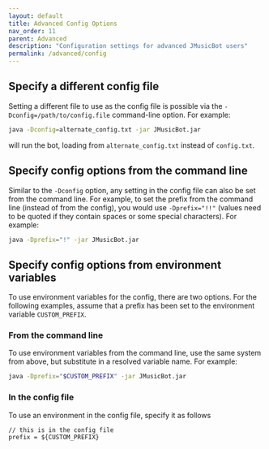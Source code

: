 ```yaml
---
layout: default
title: Advanced Config Options
nav_order: 11
parent: Advanced
description: "Configuration settings for advanced JMusicBot users"
permalink: /advanced/config
---
```


## Specify a different config file
Setting a different file to use as the config file is possible via the `-Dconfig=/path/to/config.file` command-line option. For example:
```bash
java -Dconfig=alternate_config.txt -jar JMusicBot.jar
```
will run the bot, loading from `alternate_config.txt` instead of `config.txt`.


## Specify config options from the command line
Similar to the `-Dconfig` option, any setting in the config file can also be set from the command line. For example, to set the prefix from the command line (instead of from the config), you would use `-Dprefix="!!"` (values need to be quoted if they contain spaces or some special characters). For example:
```bash
java -Dprefix="!" -jar JMusicBot.jar
```


## Specify config options from environment variables
To use environment variables for the config, there are two options. For the following examples, assume that a prefix has been set to the environment variable `CUSTOM_PREFIX`.
### From the command line
To use environment variables from the command line, use the same system from above, but substitute in a resolved variable name. For example:
```bash
java -Dprefix="$CUSTOM_PREFIX" -jar JMusicBot.jar
```
### In the config file
To use an environment in the config file, specify it as follows
```hocon
// this is in the config file
prefix = ${CUSTOM_PREFIX}
```